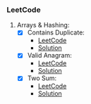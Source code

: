 ### LeetCode


1. Arrays & Hashing:
   - [x] Contains Duplicate:
     - [LeetCode](https://leetcode.com/problems/contains-duplicate/description/)
     - [Solution]()
   - [x] Valid Anagram:
     - [LeetCode](https://leetcode.com/problems/valid-anagram/description/)
     - [Solution]()
   - [x] Two Sum:
     - [LeetCode](https://leetcode.com/problems/two-sum/description/)
     - [Solution]()